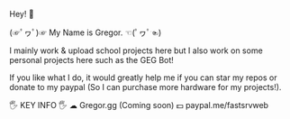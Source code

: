 Hey! 👋

(☞ﾟヮﾟ)☞ My Name is Gregor. ☜(ﾟヮﾟ☜)

I mainly work & upload school projects here but I also work on some personal projects here such as the GEG Bot!


If you like what I do, it would greatly help me if you can star my repos or donate to my paypal (So I can purchase more hardware for my projects!).


🖐 KEY INFO 🖐
☁ Gregor.gg (Coming soon)
💵 paypal.me/fastsrvweb

